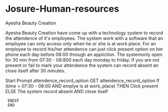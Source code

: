 # Josure-Human-resources
Ayesha Beauty Creation 

Ayesha Beauty Creation have come up with a technology system to record the attendence of it's employees. 
The system work with a software that an employee can only access only when he or she is at work place.
For an employee to record his/her attendence can just click present option on her phone each day before 08:00 through an appliction.
The systemonly open for 30 min from 07:30 - 08:800 each day monday to friday.
If you are not present or fail to mark your attendence the system can record absent an close itself after 30  minutes.


Start
     Prompt attendence_record_option
     GET attendence_record_option
     If (time = 07:30 - 08:00 AND emplye is at work_place) THEN
     Click present
     ELSE
     The system record absent AND close itself
     
     ENDIF
     END
